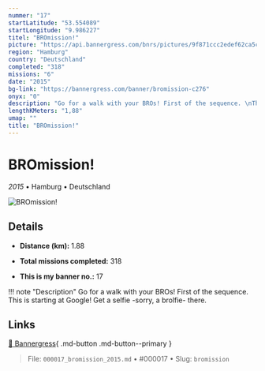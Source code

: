 ```yaml
---
nummer: "17"
startLatitude: "53.554089"
startLongitude: "9.986227"
titel: "BROmission!"
picture: "https://api.bannergress.com/bnrs/pictures/9f871ccc2edef62ca5cb2ecb7953b377"
region: "Hamburg"
country: "Deutschland"
completed: "318"
missions: "6"
date: "2015"
bg-link: "https://bannergress.com/banner/bromission-c276"
onyx: "0"
description: "Go for a walk with your BROs! First of the sequence. \nThis is starting at Google! Get a selfie -sorry, a brolfie- there."
lengthKMeters: "1,88"
umap: ""
title: "BROmission!"
---
```

# BROmission!

*2015* • Hamburg • Deutschland

![BROmission!](https://api.bannergress.com/bnrs/pictures/9f871ccc2edef62ca5cb2ecb7953b377)

## Details
- **Distance (km):** 1.88

- **Total missions completed:** 318
- **This is my banner no.:** 17


!!! note "Description"
    Go for a walk with your BROs! First of the sequence. 
This is starting at Google! Get a selfie -sorry, a brolfie- there.



## Links
[🔗 Bannergress](https://bannergress.com/banner/bromission-c276){ .md-button .md-button--primary }



> File: `000017_bromission_2015.md` • #000017 • Slug: `bromission`

